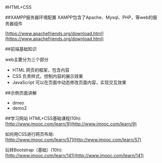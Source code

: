 #HTML+CSS

##XAMPP服务器环境配置
XAMPP包含了Apache、Mysql、PHP，等web的服务器组件

[https://www.apachefriends.org/download.html](https://www.apachefriends.org/download.html)

##前端基础知识

web主要分为三个部分

* HTML
网页的框架，包含内容
* CSS
负责样式，控制内容的展示效果
* JavaScript
可以在页面中动态修改页面内容，实现交互效果

##示例页面讲解
* dmeo
* demo2

##学习网站
HTML+CSS基础课程(10h):<br>[http://www.imooc.com/learn/9](http://www.imooc.com/learn/9)

如何用CSS进行网页布局:<br>[http://www.imooc.com/learn/57](http://www.imooc.com/learn/57)

玩转Bootstrap（基础）(10h):<br>[http://www.imooc.com/learn/141](http://www.imooc.com/learn/141)
